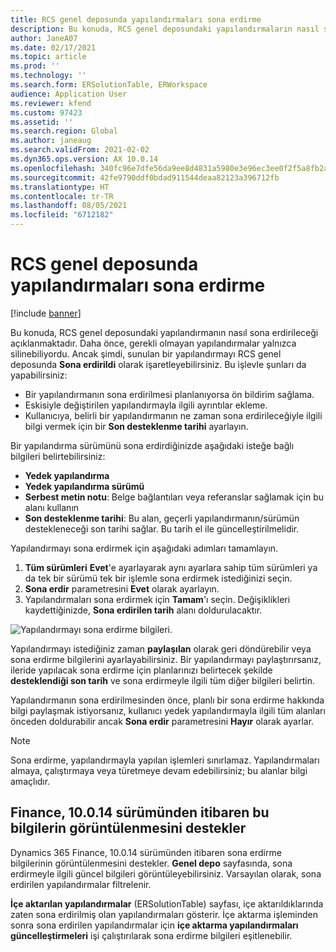 ```yaml
---
title: RCS genel deposunda yapılandırmaları sona erdirme
description: Bu konuda, RCS genel deposundaki yapılandırmaların nasıl sona erdirileceği açıklanmaktadır.
author: JaneA07
ms.date: 02/17/2021
ms.topic: article
ms.prod: ''
ms.technology: ''
ms.search.form: ERSolutionTable, ERWorkspace
audience: Application User
ms.reviewer: kfend
ms.custom: 97423
ms.assetid: ''
ms.search.region: Global
ms.author: janeaug
ms.search.validFrom: 2021-02-02
ms.dyn365.ops.version: AX 10.0.14
ms.openlocfilehash: 340fc96e7dfe56da9ee8d4831a5980e3e96ec3ee0f2f5a8fb2ab72f713de9737
ms.sourcegitcommit: 42fe9790ddf0bdad911544deaa82123a396712fb
ms.translationtype: HT
ms.contentlocale: tr-TR
ms.lasthandoff: 08/05/2021
ms.locfileid: "6712182"
---
```

# <a name="discontinue-configurations-in-the-rcs-global-repository"></a>RCS genel deposunda yapılandırmaları sona erdirme

[!include [banner](../includes/banner.md)]

Bu konuda, RCS genel deposundaki yapılandırmanın nasıl sona erdirileceği açıklanmaktadır. Daha önce, gerekli olmayan yapılandırmalar yalnızca silinebiliyordu. Ancak şimdi, sunulan bir yapılandırmayı RCS genel deposunda **Sona erdirildi** olarak işaretleyebilirsiniz. Bu işlevle şunları da yapabilirsiniz: 
 
 - Bir yapılandırmanın sona erdirilmesi planlanıyorsa ön bildirim sağlama.
 - Eskisiyle değiştirilen yapılandırmayla ilgili ayrıntılar ekleme.
 - Kullanıcıya, belirli bir yapılandırmanın ne zaman sona erdirileceğiyle ilgili bilgi vermek için bir **Son desteklenme tarihi** ayarlayın.

Bir yapılandırma sürümünü sona erdirdiğinizde aşağıdaki isteğe bağlı bilgileri belirtebilirsiniz:

  - **Yedek yapılandırma**
  - **Yedek yapılandırma sürümü**
  - **Serbest metin notu**: Belge bağlantıları veya referanslar sağlamak için bu alanı kullanın
  - **Son desteklenme tarihi**: Bu alan, geçerli yapılandırmanın/sürümün destekleneceği son tarihi sağlar. Bu tarih el ile güncelleştirilmelidir.
  
Yapılandırmayı sona erdirmek için aşağıdaki adımları tamamlayın. 

1. **Tüm sürümleri** **Evet**'e ayarlayarak aynı ayarlara sahip tüm sürümleri ya da tek bir sürümü tek bir işlemle sona erdirmek istediğinizi seçin. 
2. **Sona erdir** parametresini **Evet** olarak ayarlayın.
3. Yapılandırmaları sona erdirmek için **Tamam**'ı seçin. Değişiklikleri kaydettiğinizde, **Sona erdirilen tarih** alanı doldurulacaktır.

![Yapılandırmayı sona erdirme bilgileri.](media/Discontinue-details-2.png)
  
Yapılandırmayı istediğiniz zaman **paylaşılan** olarak geri döndürebilir veya sona erdirme bilgilerini ayarlayabilirsiniz. Bir yapılandırmayı paylaştırırsanız, ileride yapılacak sona erdirme için planlarınızı belirtecek şekilde **desteklendiği son tarih** ve sona erdirmeyle ilgili tüm diğer bilgileri belirtin.

Yapılandırmanın sona erdirilmesinden önce, planlı bir sona erdirme hakkında bilgi paylaşmak istiyorsanız, kullanıcı yedek yapılandırmayla ilgili tüm alanları önceden doldurabilir ancak **Sona erdir** parametresini **Hayır** olarak ayarlar.

> [!NOTE]
> Sona erdirme, yapılandırmayla yapılan işlemleri sınırlamaz. Yapılandırmaları almaya, çalıştırmaya veya türetmeye devam edebilirsiniz; bu alanlar bilgi amaçlıdır.

## <a name="finance-supports-displaying-this-information-starting-in-version-10014"></a>Finance, 10.0.14 sürümünden itibaren bu bilgilerin görüntülenmesini destekler

Dynamics 365 Finance, 10.0.14 sürümünden itibaren sona erdirme bilgilerinin görüntülenmesini destekler. **Genel depo** sayfasında, sona erdirmeyle ilgili güncel bilgileri görüntüleyebilirsiniz. Varsayılan olarak, sona erdirilen yapılandırmalar filtrelenir.
  
**İçe aktarılan yapılandırmalar** (ERSolutionTable) sayfası, içe aktarıldıklarında zaten sona erdirilmiş olan yapılandırmaları gösterir. İçe aktarma işleminden sonra sona erdirilen yapılandırmalar için **içe aktarma yapılandırmaları güncelleştirmeleri** işi çalıştırılarak sona erdirme bilgileri eşitlenebilir.


